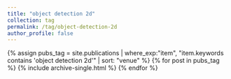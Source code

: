 ```yaml
---
title: "object detection 2d"
collection: tag
permalink: /tag/object-detection-2d
author_profile: false
---
```

{% assign pubs_tag = site.publications | where_exp:"item", "item.keywords contains 'object detection 2d'" | sort: "venue" %}
{% for post in pubs_tag %}
  {% include archive-single.html %}
{% endfor %}